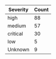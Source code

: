 | Severity | Count |
|----------|-------|
| high | 88 |
| medium | 57 |
| critical | 30 |
| low | 5 |
| Unknown | 9 |
